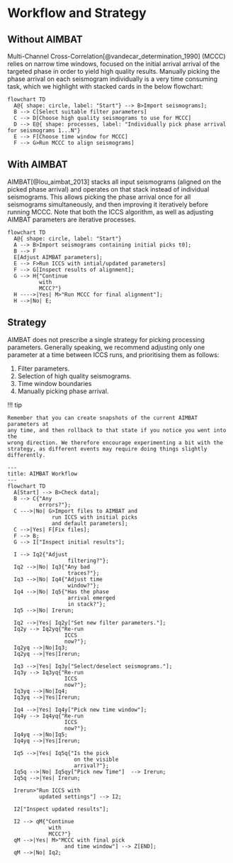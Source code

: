 # Workflow and Strategy

## Without AIMBAT

Multi-Channel Cross-Correlation[@vandecar_determination_1990] (MCCC) relies on
narrow time windows, focused on the initial arrival arrival of the targeted
phase in order to yield high quality results. Manually picking the phase
arrival on each seismogram individually is a very time consuming task, which we
highlight with stacked cards in the below flowchart:

```mermaid
flowchart TD
  A@{ shape: circle, label: "Start"} --> B>Import seismograms];
  B --> C[Select suitable filter parameters]
  C --> D[Choose high quality seismograms to use for MCCC]
  D --> E@{ shape: processes, label: "Individually pick phase arrival for seismograms 1...N"}
  E --> F[Choose time window for MCCC]
  F --> G>Run MCCC to align seismograms]
```

## With AIMBAT

AIMBAT[@lou_aimbat_2013] stacks all input seismograms (aligned on the picked
phase arrival) and operates on that stack instead of individual seismograms.
This allows picking the phase arrival once for all seismograms simultaneously,
and then improving it iteratively before running MCCC. Note that both the ICCS
algorithm, as well as adjusting AIMBAT parameters are iterative processes.

``` mermaid
flowchart TD
  A@{ shape: circle, label: "Start"}
  A --> B>Import seismograms containing initial picks t0];
  B --> F
  E[Adjust AIMBAT parameters];
  E --> F>Run ICCS with intial/updated parameters]
  F --> G[Inspect results of alignment];
  G --> H{"Continue
          with
          MCCC?"}
  H ---->|Yes| M>"Run MCCC for final alignment"];
  H -->|No| E;
```

## Strategy

AIMBAT does not prescribe a single strategy for picking processing parameters.
Generally speaking, we recommend adjusting only one parameter at a time between
ICCS runs, and prioritising them as follows:

1. Filter parameters.
2. Selection of high quality seismograms.
3. Time window boundaries
4. Manually picking phase arrival.

!!! tip

    Remember that you can create snapshots of the current AIMBAT parameters at
    any time, and then rollback to that state if you notice you went into the
    wrong direction. We therefore encourage experimenting a bit with the
    strategy, as different events may require doing things slightly
    differently.

``` mermaid
---
title: AIMBAT Workflow
---
flowchart TD
  A[Start] --> B>Check data];
  B --> C{"Any
          errors?"};
  C --->|No| G>Import files to AIMBAT and
              run ICCS with initial picks
              and default parameters];
  C -->|Yes| F[Fix files];
  F --> B;
  G --> I["Inspect initial results"];

  I --> Iq2{"Adjust
                   filtering?"};
  Iq2 -->|No| Iq3{"Any bad
                   traces?"};
  Iq3 -->|No| Iq4{"Adjust time
                   window?"};
  Iq4 -->|No| Iq5{"Has the phase
                   arrival emerged
                   in stack?"};
  Iq5 -->|No| Irerun;

  Iq2 -->|Yes| Iq2y["Set new filter parameters."];
  Iq2y --> Iq2yq{"Re-run
                  ICCS
                  now?"};
  Iq2yq -->|No|Iq3;
  Iq2yq -->|Yes|Irerun;

  Iq3 -->|Yes| Iq3y["Select/deselect seismograms."];
  Iq3y --> Iq3yq{"Re-run
                  ICCS
                  now?"};
  Iq3yq -->|No|Iq4;
  Iq3yq -->|Yes|Irerun;

  Iq4 -->|Yes| Iq4y["Pick new time window"];
  Iq4y --> Iq4yq{"Re-run
                  ICCS
                  now?"};
  Iq4yq -->|No|Iq5;
  Iq4yq -->|Yes|Irerun;

  Iq5 -->|Yes| Iq5q{"Is the pick
                     on the visible
                     arrival?"};
  Iq5q -->|No| Iq5qy["Pick new Time"]  --> Irerun;
  Iq5q -->|Yes| Irerun;

  Irerun>"Run ICCS with
          updated settings"] --> I2;

  I2["Inspect updated results"];

  I2 --> qM{"Continue
             with
             MCCC?"}
  qM -->|Yes| M>"MCCC with final pick
                  and time window"] --> Z[END];
  qM -->|No| Iq2;

```
